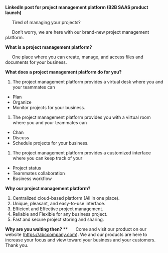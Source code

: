 ﻿**LinkedIn post for project management platform (B2B SAAS product launch)**

`	`Tired of managing your projects? 

`	`Don’t worry, we are here with our brand-new project management platform.

**What is a project management platform?**

`	`One place where you can create, manage, and access files and documents for your business.

**What does a project management platform do for you?**

1. The project management platform provides a virtual desk where you and your teammates can 
- Plan 
- Organize
- Monitor projects for your business.
1. The project management platform provides you with a virtual room where you and your teammates can 
- Chan
- Discuss
- Schedule projects for your business.
1. The project management platform provides a customized interface where you can keep track of your 
- Project status
- Teammates collaboration
- Business workflow

**Why our project management platform?**

1. Centralized cloud-based platform (All in one place).
1. Unique, pleasant, and easy-to-use interface.
1. Efficient and Effective project management.
1. Reliable and Flexible for any business project.
1. Fast and secure project storing and sharing.

**Why are you waiting then?**
**
`	`Come and visit our product on our website (<https://abccompany.com>). We and our products are here to increase your focus and view toward your business and your customers. Thank you.



